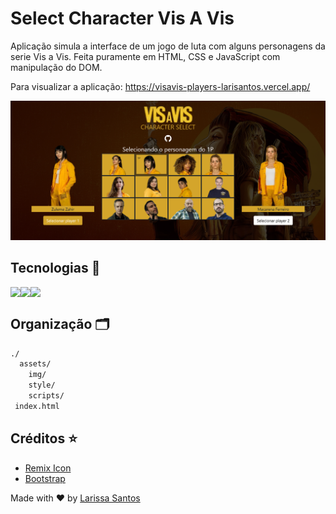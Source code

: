 # Select Character Vis A Vis

Aplicação simula a interface de um jogo de luta com alguns personagens da serie Vis a Vis. Feita puramente em HTML, CSS e JavaScript com manipulação do DOM.

Para visualizar a aplicação: https://visavis-players-larisantos.vercel.app/

![imagem](https://github.com/LariMoro20/SelectCharacterVisAVis/blob/main/screenshot3.png)

## Tecnologias 🚀

<div style="display:flex">
  <img src="https://img.shields.io/badge/HTML5-E34F26?style=for-the-badge&logo=html5&logoColor=white" />
  <img src="https://img.shields.io/badge/CSS3-1572B6?style=for-the-badge&logo=css3&logoColor=white" />
  <img src="https://img.shields.io/badge/JavaScript-F7DF1E?style=for-the-badge&logo=javascript&logoColor=black" />
</div>

## Organização :card_index_dividers:

```bash
./
  assets/
    img/
    style/
    scripts/
 index.html

```

## Créditos :star:

- [Remix Icon](https://remixicon.com/)
- [Bootstrap](https://getbootstrap.com/)

Made with :heart: by [Larissa Santos](https://larissa-santos.vercel.app/)
